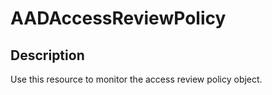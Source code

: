 
# AADAccessReviewPolicy

## Description

Use this resource to monitor the access review policy object.
